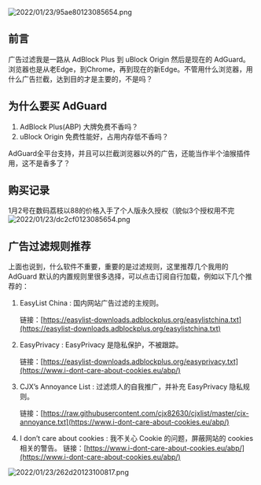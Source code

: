 ![2022/01/23/95ae80123085654.png](https://i1.xktu.xyz/2022/01/23/95ae80123085654.png)
## 前言
广告过滤我是一路从 AdBlock Plus 到 uBlock Origin 然后是现在的 AdGuard。
浏览器也是从老Edge，到Chrome，再到现在的新Edge。不管用什么浏览器，用什么广告拦截，达到目的才是主要的，不是吗？

## 为什么要买 AdGuard
1. AdBlock Plus(ABP) 大牌免费不香吗？
2. uBlock Origin 免费性能好，占用内存低不香吗？

AdGuard全平台支持，并且可以拦截浏览器以外的广告，还能当作半个油猴插件用，这不是香多了？

## 购买记录
1月2号在数码荔枝以88的价格入手了个人版永久授权（貌似3个授权用不完
![2022/01/23/dc2cf0123085654.png](https://i1.xktu.xyz/2022/01/23/dc2cf0123085654.png)

## 广告过滤规则推荐
上面也说到，什么软件不重要，重要的是过滤规则，这里推荐几个我用的
AdGuard 默认的内置规则里很多选择，可以点击订阅自行加载，例如以下几个推荐的：

1. EasyList China : 国内网站广告过滤的主规则。

    链接：[https://easylist-downloads.adblockplus.org/easylistchina.txt](https://easylist-downloads.adblockplus.org/easylistchina.txt)

2. EasyPrivacy : EasyPrivacy 是隐私保护，不被跟踪。
   
    链接：[https://easylist-downloads.adblockplus.org/easyprivacy.txt](https://www.i-dont-care-about-cookies.eu/abp/)

3. CJX’s Annoyance List : 过滤烦人的自我推广，并补充 EasyPrivacy 隐私规则。
   
    链接：[https://raw.githubusercontent.com/cjx82630/cjxlist/master/cjx-annoyance.txt](https://www.i-dont-care-about-cookies.eu/abp/)

4. I don’t care about cookies : 我不关心 Cookie 的问题，屏蔽网站的 cookies 相关的警告。
    链接：[https://www.i-dont-care-about-cookies.eu/abp/](https://www.i-dont-care-about-cookies.eu/abp/)

![2022/01/23/262d20123100817.png](https://i1.xktu.xyz/2022/01/23/262d20123100817.png)

